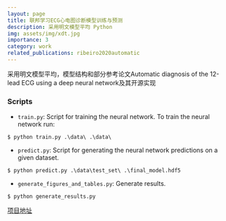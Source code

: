 ```yaml
---
layout: page
title: 联邦学习ECG心电图诊断模型训练与预测
description: 采用明文模型平均 Python
img: assets/img/xdt.jpg
importance: 3
category: work
related_publications: ribeiro2020automatic
---
```


采用明文模型平均，模型结构和部分参考论文Automatic diagnosis of the 12-lead ECG using a deep neural network及其开源实现

### Scripts

- `train.py`: Script for training the neural network. To train the neural network run:

```
$ python train.py .\data\ .\data\
```



- `predict.py`: Script for generating the neural network predictions on a given dataset.

```
$ python predict.py .\data\test_set\ .\final_model.hdf5
```



- `generate_figures_and_tables.py`: Generate results.

```
$ python generate_results.py
```

[项目地址](https://github.com/liukanshan1/Fed-Avg)
